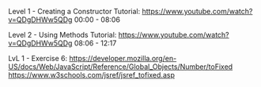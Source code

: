 
Level 1 - Creating a Constructor
Tutorial:
https://www.youtube.com/watch?v=QDgDHWw5QDg
00:00 - 08:06

Level 2 - Using Methods
Tutorial:
https://www.youtube.com/watch?v=QDgDHWw5QDg
08:06 - 12:17

LvL 1 - Exercise 6:
https://developer.mozilla.org/en-US/docs/Web/JavaScript/Reference/Global_Objects/Number/toFixed
https://www.w3schools.com/jsref/jsref_tofixed.asp